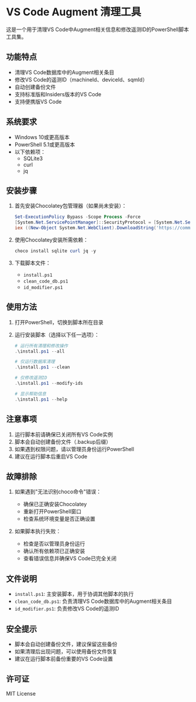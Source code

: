 # VS Code Augment 清理工具

这是一个用于清理VS Code中Augment相关信息和修改遥测ID的PowerShell脚本工具集。

## 功能特点

- 清理VS Code数据库中的Augment相关条目
- 修改VS Code的遥测ID（machineId、deviceId、sqmId）
- 自动创建备份文件
- 支持标准版和Insiders版本的VS Code
- 支持便携版VS Code

## 系统要求

- Windows 10或更高版本
- PowerShell 5.1或更高版本
- 以下依赖项：
  - SQLite3
  - curl
  - jq

## 安装步骤

1. 首先安装Chocolatey包管理器（如果尚未安装）：
   ```powershell
   Set-ExecutionPolicy Bypass -Scope Process -Force
   [System.Net.ServicePointManager]::SecurityProtocol = [System.Net.ServicePointManager]::SecurityProtocol -bor 3072
   iex ((New-Object System.Net.WebClient).DownloadString('https://community.chocolatey.org/install.ps1'))
   ```

2. 使用Chocolatey安装所需依赖：
   ```powershell
   choco install sqlite curl jq -y
   ```

3. 下载脚本文件：
   - `install.ps1`
   - `clean_code_db.ps1`
   - `id_modifier.ps1`

## 使用方法

1. 打开PowerShell，切换到脚本所在目录

2. 运行安装脚本（选择以下任一选项）：
   ```powershell
   # 运行所有清理和修改操作
   .\install.ps1 --all

   # 仅运行数据库清理
   .\install.ps1 --clean

   # 仅修改遥测ID
   .\install.ps1 --modify-ids

   # 显示帮助信息
   .\install.ps1 --help
   ```

## 注意事项

1. 运行脚本前请确保已关闭所有VS Code实例
2. 脚本会自动创建备份文件（.backup后缀）
3. 如果遇到权限问题，请以管理员身份运行PowerShell
4. 建议在运行脚本后重启VS Code

## 故障排除

1. 如果遇到"无法识别choco命令"错误：
   - 确保已正确安装Chocolatey
   - 重新打开PowerShell窗口
   - 检查系统环境变量是否正确设置

2. 如果脚本执行失败：
   - 检查是否以管理员身份运行
   - 确认所有依赖项已正确安装
   - 查看错误信息并确保VS Code已完全关闭

## 文件说明

- `install.ps1`: 主安装脚本，用于协调其他脚本的执行
- `clean_code_db.ps1`: 负责清理VS Code数据库中的Augment相关条目
- `id_modifier.ps1`: 负责修改VS Code的遥测ID

## 安全提示

- 脚本会自动创建备份文件，建议保留这些备份
- 如果清理后出现问题，可以使用备份文件恢复
- 建议在运行脚本前备份重要的VS Code设置

## 许可证

MIT License
